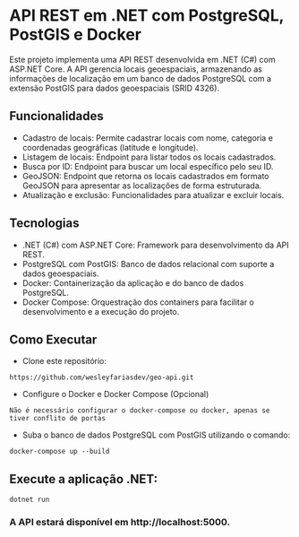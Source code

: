 # API REST em .NET com PostgreSQL, PostGIS e Docker
Este projeto implementa uma API REST desenvolvida em .NET (C#) com ASP.NET Core. A API gerencia locais geoespaciais, armazenando as informações de localização em um banco de dados PostgreSQL com a extensão PostGIS para dados geoespaciais (SRID 4326).

## Funcionalidades
- Cadastro de locais: Permite cadastrar locais com nome, categoria e coordenadas geográficas (latitude e longitude).
- Listagem de locais: Endpoint para listar todos os locais cadastrados.
- Busca por ID: Endpoint para buscar um local específico pelo seu ID.
- GeoJSON: Endpoint que retorna os locais cadastrados em formato GeoJSON para apresentar as localizações de forma estruturada.
- Atualização e exclusão: Funcionalidades para atualizar e excluir locais.

## Tecnologias
- .NET (C#) com ASP.NET Core: Framework para desenvolvimento da API REST.
- PostgreSQL com PostGIS: Banco de dados relacional com suporte a dados geoespaciais.
- Docker: Containerização da aplicação e do banco de dados PostgreSQL.
- Docker Compose: Orquestração dos containers para facilitar o desenvolvimento e a execução do projeto.

## Como Executar
- Clone este repositório:
```
https://github.com/wesleyfariasdev/geo-api.git
```

- Configure o Docker e Docker Compose (Opcional)
```
Não é necessário configurar o docker-compose ou docker, apenas se tiver conflito de portas
```

- Suba o banco de dados PostgreSQL com PostGIS utilizando o comando:
```
docker-compose up --build
```

## Execute a aplicação .NET:
```
dotnet run
```

###  A API estará disponível em http://localhost:5000.


